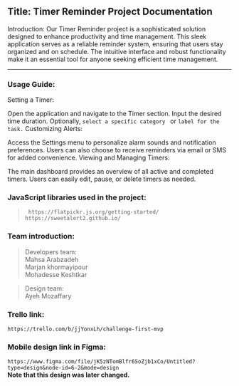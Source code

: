 ## Title: Timer Reminder Project Documentation

Introduction:
Our Timer Reminder project is a sophisticated solution designed to enhance productivity and time management. This sleek application serves as a reliable reminder system, ensuring that users stay organized and on schedule. The intuitive interface and robust functionality make it an essential tool for anyone seeking efficient time management.

---
### Usage Guide:

Setting a Timer:

Open the application and navigate to the Timer section.
Input the desired time duration.
Optionally, `select a specific category ` or `label for the task.`
Customizing Alerts:

Access the Settings menu to personalize alarm sounds and notification preferences.
Users can also choose to receive reminders via email or SMS for added convenience.
Viewing and Managing Timers:

The main dashboard provides an overview of all active and completed timers.
Users can easily edit, pause, or delete timers as needed.

### JavaScript libraries used in the project:
> ` https://flatpickr.js.org/getting-started/`
> ` https://sweetalert2.github.io/ `

### Team introduction:
> Developers team: <br>
Mahsa Arabzadeh <br>
Marjan khormayipour <br>
Mohadesse Keshtkar <br>

> Design team: <br>
Ayeh Mozaffary

### Trello link:
`https://trello.com/b/jjYonxLh/challenge-first-mvp`

### Mobile design link in Figma:
`https://www.figma.com/file/jK5zNTomBlfr6SoZjb1xCo/Untitled?type=design&node-id=6-2&mode=design` <br>
**Note that this design was later changed.** <br>
